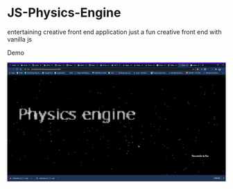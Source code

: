 
# JS-Physics-Engine
entertaining creative front end application
just a fun creative front end with vanilla js



 Demo
 
![PE demo](./demo.gif)
